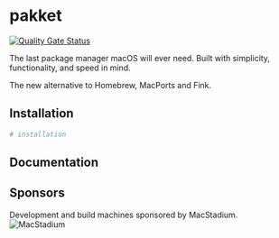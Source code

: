 # pakket

[![Quality Gate Status](https://sonar.pakket.sh/api/project_badges/measure?project=pakket-project_pakket&metric=alert_status&token=31f51481b0c37d179489ab11a71a00ba155d30c6)](https://sonar.pakket.sh/dashboard?id=pakket-project_pakket)

The last package manager macOS will ever need.
Built with simplicity, functionality, and speed in mind.

The new alternative to Homebrew, MacPorts and Fink.

## Installation

```bash
# installation
```

## Documentation

## Sponsors

Development and build machines sponsored by MacStadium.
![MacStadium](https://uploads-ssl.webflow.com/5ac3c046c82724970fc60918/5c019d917bba312af7553b49_MacStadium-developerlogo.png)
